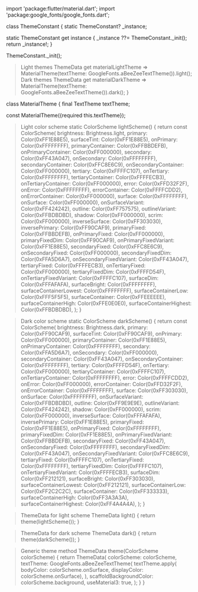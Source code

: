 import 'package:flutter/material.dart';
import 'package:google_fonts/google_fonts.dart';

class ThemeConstant {
  static ThemeConstant? _instance;

  static ThemeConstant get instance {
    _instance ??= ThemeConstant._init();
    return _instance!;
  }

  ThemeConstant._init();
  >  Light themes
  ThemeData get materialLightTheme =>
      MaterialTheme(textTheme: GoogleFonts.aBeeZeeTextTheme()).light();
  >  Dark themes
  ThemeData get materialDarkTheme =>
      MaterialTheme(textTheme: GoogleFonts.aBeeZeeTextTheme()).dark();
}

class MaterialTheme {
  final TextTheme textTheme;

  const MaterialTheme({required this.textTheme});

  >  Light color scheme
  static ColorScheme lightScheme() {
    return const ColorScheme(
      brightness: Brightness.light,
      primary: Color(0xFF1E88E5),
      surfaceTint: Color(0xFF1E88E5),
      onPrimary: Color(0xFFFFFFFF),
      primaryContainer: Color(0xFFBBDEFB),
      onPrimaryContainer: Color(0xFF000000),
      secondary: Color(0xFF43A047),
      onSecondary: Color(0xFFFFFFFF),
      secondaryContainer: Color(0xFFC8E6C9),
      onSecondaryContainer: Color(0xFF000000),
      tertiary: Color(0xFFFFC107),
      onTertiary: Color(0xFFFFFFFF),
      tertiaryContainer: Color(0xFFFFECB3),
      onTertiaryContainer: Color(0xFF000000),
      error: Color(0xFFD32F2F),
      onError: Color(0xFFFFFFFF),
      errorContainer: Color(0xFFFFCDD2),
      onErrorContainer: Color(0xFF000000),
      surface: Color(0xFFFFFFFF),
      onSurface: Color(0xFF000000),
      onSurfaceVariant: Color(0xFF424242),
      outline: Color(0xFF757575),
      outlineVariant: Color(0xFFBDBDBD),
      shadow: Color(0xFF000000),
      scrim: Color(0xFF000000),
      inverseSurface: Color(0xFF303030),
      inversePrimary: Color(0xFF90CAF9),
      primaryFixed: Color(0xFFBBDEFB),
      onPrimaryFixed: Color(0xFF000000),
      primaryFixedDim: Color(0xFF90CAF9),
      onPrimaryFixedVariant: Color(0xFF1E88E5),
      secondaryFixed: Color(0xFFC8E6C9),
      onSecondaryFixed: Color(0xFF000000),
      secondaryFixedDim: Color(0xFFA5D6A7),
      onSecondaryFixedVariant: Color(0xFF43A047),
      tertiaryFixed: Color(0xFFFFECB3),
      onTertiaryFixed: Color(0xFF000000),
      tertiaryFixedDim: Color(0xFFFFD54F),
      onTertiaryFixedVariant: Color(0xFFFFC107),
      surfaceDim: Color(0xFFFAFAFA),
      surfaceBright: Color(0xFFFFFFFF),
      surfaceContainerLowest: Color(0xFFFFFFFF),
      surfaceContainerLow: Color(0xFFF5F5F5),
      surfaceContainer: Color(0xFFEEEEEE),
      surfaceContainerHigh: Color(0xFFE0E0E0),
      surfaceContainerHighest: Color(0xFFBDBDBD),
    );
  }

  >  Dark color scheme
  static ColorScheme darkScheme() {
    return const ColorScheme(
      brightness: Brightness.dark,
      primary: Color(0xFF90CAF9),
      surfaceTint: Color(0xFF90CAF9),
      onPrimary: Color(0xFF000000),
      primaryContainer: Color(0xFF1E88E5),
      onPrimaryContainer: Color(0xFFFFFFFF),
      secondary: Color(0xFFA5D6A7),
      onSecondary: Color(0xFF000000),
      secondaryContainer: Color(0xFF43A047),
      onSecondaryContainer: Color(0xFFFFFFFF),
      tertiary: Color(0xFFFFD54F),
      onTertiary: Color(0xFF000000),
      tertiaryContainer: Color(0xFFFFC107),
      onTertiaryContainer: Color(0xFFFFFFFF),
      error: Color(0xFFFFCDD2),
      onError: Color(0xFF000000),
      errorContainer: Color(0xFFD32F2F),
      onErrorContainer: Color(0xFFFFFFFF),
      surface: Color(0xFF303030),
      onSurface: Color(0xFFFFFFFF),
      onSurfaceVariant: Color(0xFFBDBDBD),
      outline: Color(0xFF9E9E9E),
      outlineVariant: Color(0xFF424242),
      shadow: Color(0xFF000000),
      scrim: Color(0xFF000000),
      inverseSurface: Color(0xFFFAFAFA),
      inversePrimary: Color(0xFF1E88E5),
      primaryFixed: Color(0xFF1E88E5),
      onPrimaryFixed: Color(0xFFFFFFFF),
      primaryFixedDim: Color(0xFF1E88E5),
      onPrimaryFixedVariant: Color(0xFFBBDEFB),
      secondaryFixed: Color(0xFF43A047),
      onSecondaryFixed: Color(0xFFFFFFFF),
      secondaryFixedDim: Color(0xFF43A047),
      onSecondaryFixedVariant: Color(0xFFC8E6C9),
      tertiaryFixed: Color(0xFFFFC107),
      onTertiaryFixed: Color(0xFFFFFFFF),
      tertiaryFixedDim: Color(0xFFFFC107),
      onTertiaryFixedVariant: Color(0xFFFFECB3),
      surfaceDim: Color(0xFF212121),
      surfaceBright: Color(0xFF303030),
      surfaceContainerLowest: Color(0xFF212121),
      surfaceContainerLow: Color(0xFF2C2C2C),
      surfaceContainer: Color(0xFF333333),
      surfaceContainerHigh: Color(0xFF3A3A3A),
      surfaceContainerHighest: Color(0xFF4A4A4A),
    );
  }

  >  ThemeData for light scheme
  ThemeData light() {
    return theme(lightScheme());
  }

  >  ThemeData for dark scheme
  ThemeData dark() {
    return theme(darkScheme());
  }

  >  Generic theme method
  ThemeData theme(ColorScheme colorScheme) {
    return ThemeData(
      colorScheme: colorScheme,
      textTheme: GoogleFonts.aBeeZeeTextTheme(
        textTheme.apply(
            bodyColor: colorScheme.onSurface,
            displayColor: colorScheme.onSurface),
      ),
      scaffoldBackgroundColor: colorScheme.background,
      useMaterial3: true,
    );
  }
}
